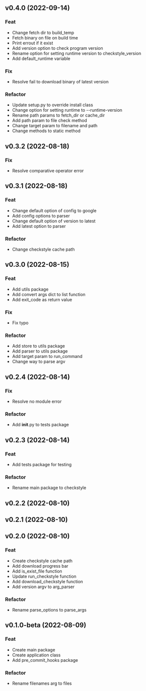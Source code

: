## v0.4.0 (2022-09-14)

### Feat

- Change fetch dir to build_temp
- Fetch binary on file on build time
- Print errout if it exist
- Add version option to check program version
- Rename option for setting runtime version to checkstyle_version
- Add default_runtime variable

### Fix

- Resolve fail to download binary of latest version

### Refactor

- Update setup.py to override install class
- Change option for setting runtime to --runtime-version
- Rename path params to fetch_dir or cache_dir
- Add path param to file check method
- Change target param to filename and path
- Change methods to static method

## v0.3.2 (2022-08-18)

### Fix

- Resolve comparative operator error

## v0.3.1 (2022-08-18)

### Feat

- Change default option of config to google
- Add config options to parser
- Change default option of version to latest
- Add latest option to parser

### Refactor

- Change checkstyle cache path

## v0.3.0 (2022-08-15)

### Feat

- Add utils package
- Add convert args dict to list function
- Add exit_code as return value

### Fix

- Fix typo

### Refactor

- Add store to utils package
- Add parser to utils package
- Add target param to run_command
- Change way to parse argv

## v0.2.4 (2022-08-14)

### Fix

- Resolve no module error

### Refactor

- Add __init__.py to tests package

## v0.2.3 (2022-08-14)

### Feat

- Add tests package for testing

### Refactor

- Rename main package to checkstyle

## v0.2.2 (2022-08-10)

## v0.2.1 (2022-08-10)

## v0.2.0 (2022-08-10)

### Feat

- Create checkstyle cache path
- Add download progress bar
- Add is_exist_file function
- Update run_checkstyle function
- Add download_checkstyle function
- Add version argv to arg_parser

### Refactor

- Rename parse_options to parse_args

## v0.1.0-beta (2022-08-09)

### Feat

- Create main package
- Create application class
- Add pre_commit_hooks package

### Refactor

- Rename filenames arg to files

